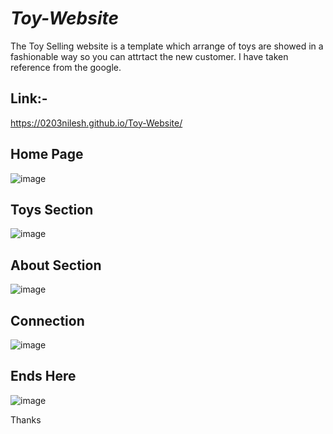 #  ***Toy-Website***
The Toy Selling website is a template which arrange of toys are showed in a fashionable way so you can attrtact the new customer.
I have taken reference from the google.
## Link:-
https://0203nilesh.github.io/Toy-Website/

## Home Page
![image](https://github.com/0203nilesh/Toy-Website/assets/95562518/d466a742-0639-4da2-96e4-01ad84491061)

## Toys Section
![image](https://github.com/0203nilesh/Toy-Website/assets/95562518/3f737a09-a8ca-4da1-a282-a603980d82ee)

## About Section
![image](https://github.com/0203nilesh/Toy-Website/assets/95562518/49cc934f-e347-42d9-aa94-04672bf0c4c8)

## Connection
![image](https://github.com/0203nilesh/Toy-Website/assets/95562518/52df82e9-12c7-4848-8c45-a5e9eca1e24f)

## Ends Here
![image](https://github.com/0203nilesh/Toy-Website/assets/95562518/0d8ddccb-9eee-4202-a0b2-8bf93eff3eb6)

Thanks
